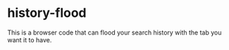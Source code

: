 # history-flood
This is a browser code that can flood your search history with the tab you want it to have.
